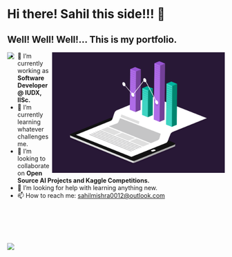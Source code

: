 # Hi there! Sahil this side!!! 👋
## Well! Well! Well!... This is my portfolio.
<img align="left" src="https://komarev.com/ghpvc/?username=sahilmishra0012&color=blueviolet">

<img align="right" alt="GIF" src="data.gif" width="400px" />


- 🔭 I’m currently working as **Software Developer @ IUDX, IISc.**
- 🌱 I’m currently learning whatever challenges me.
- 👯 I’m looking to collaborate on **Open Source AI Projects and Kaggle Competitions.**
- 🤔 I’m looking for help with learning anything new.
- 📫 How to reach me: sahilmishra0012@outlook.com


<br>
<br>
<br>
<br>
<p>
  <img src="https://github-readme-stats.vercel.app/api?username=sahilmishra0012&show_icons=true&count_private=true">
</p>
